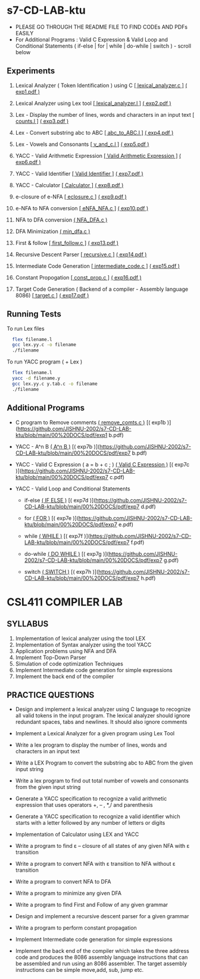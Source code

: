 # s7-CD-LAB-ktu
- PLEASE GO THROUGH THE README FILE TO FIND CODEs AND PDFs EASILY
- For Additional Programs : Valid C Expression & Valid Loop and Conditional Statements ( if-else | for | while | do-while | switch ) - scroll below

## Experiments

1.  Lexical Analyzer ( Token Identification ) using C [[ lexical_analyzer.c ]](https://github.com/JISHNU-2002/s7-CD-LAB-ktu/blob/main/01%20Lexical%20Analyzer%20(%20C%20)/1%20Identify%20Tokens%20(%20Lex%20-%20C%20)%20/lexical_analyzer.c) [( exp1.pdf )](https://github.com/JISHNU-2002/s7-CD-LAB-ktu/blob/main/00%20DOCS/pdf/exp1.pdf)



2.  Lexical Analyzer using Lex tool      [[ lexical_analyzer.l ]](https://github.com/JISHNU-2002/s7-CD-LAB-ktu/blob/main/02%20LEX/1%20Lexical%20Analyzer%20(%20Lex%20)/lexical_analyzer.l) [( exp2.pdf )](https://github.com/JISHNU-2002/s7-CD-LAB-ktu/blob/main/00%20DOCS/pdf/exp2.pdf)

3.  Lex - Display the number of lines, words and characters in an input text [[ counts.l ]](https://github.com/JISHNU-2002/s7-CD-LAB-ktu/blob/main/02%20LEX/2%20Counts/counts.l) [( exp3.pdf )](https://github.com/JISHNU-2002/s7-CD-LAB-ktu/blob/main/00%20DOCS/pdf/exp3.pdf)

4.  Lex - Convert substring abc to ABC [[ abc_to_ABC.l ]](https://github.com/JISHNU-2002/s7-CD-LAB-ktu/blob/main/02%20LEX/3%20Substring%20(%20abc%20)/abc_to_ABC.l) [( exp4.pdf )](https://github.com/JISHNU-2002/s7-CD-LAB-ktu/blob/main/00%20DOCS/pdf/exp4.pdf)

5.  Lex - Vowels and Consonants [[ v_and_c.l ]](https://github.com/JISHNU-2002/s7-CD-LAB-ktu/blob/main/02%20LEX/4%20Vowels%20%26%20Consonants/v_and_c.l) [( exp5.pdf )](https://github.com/JISHNU-2002/s7-CD-LAB-ktu/blob/main/00%20DOCS/pdf/exp5.pdf)

6.  YACC - Valid Arithmetic Expression [[ Valid Arithmetic Expression ]](https://github.com/JISHNU-2002/s7-CD-LAB-ktu/tree/main/03%20YACC/1%20Valid%20or%20Invalid/01%20Valid%20Arithmetic%20Expression) [( exp6.pdf )](https://github.com/JISHNU-2002/s7-CD-LAB-ktu/blob/main/00%20DOCS/pdf/exp6.pdf)

7.  YACC - Valid Identifier [[ Valid Identifier ]](https://github.com/JISHNU-2002/s7-CD-LAB-ktu/tree/main/03%20YACC/1%20Valid%20or%20Invalid/02%20Valid%20Identifier) [( exp7.pdf )](https://github.com/JISHNU-2002/s7-CD-LAB-ktu/blob/main/00%20DOCS/pdf/exp7.pdf)

8.  YACC - Calculator [[ Calculator ]](https://github.com/JISHNU-2002/s7-CD-LAB-ktu/tree/main/03%20YACC/2%20Calculator) [( exp8.pdf )](https://github.com/JISHNU-2002/s7-CD-LAB-ktu/blob/main/00%20DOCS/pdf/exp8.pdf)

9.  e-closure of e-NFA [[ eclosure.c ]](https://github.com/JISHNU-2002/s7-CD-LAB-ktu/blob/main/04%20%CE%B5closure%20%20of%20%CE%B5NFA/eclosure.c) [( exp9.pdf )](https://github.com/JISHNU-2002/s7-CD-LAB-ktu/blob/main/00%20DOCS/pdf/exp9.pdf)

10. e-NFA to NFA conversion [[ eNFA_NFA.c ]](https://github.com/JISHNU-2002/s7-CD-LAB-ktu/blob/main/05%20%CE%B5NFA%20to%20NFA/eNFA_NFA.c) [( exp10.pdf )](https://github.com/JISHNU-2002/s7-CD-LAB-ktu/blob/main/00%20DOCS/pdf/exp10.pdf)

11. NFA to DFA conversion [( NFA_DFA.c )](https://github.com/JISHNU-2002/s7-CD-LAB-ktu/blob/main/06%20NFA%20to%20DFA/NFA_DFA.c) 

12. DFA Minimization [( min_dfa.c )](https://github.com/JISHNU-2002/s7-CD-LAB-ktu/blob/main/07%20DFA%20Minimization/min_dfa.c) 

13. First & follow [[ first_follow.c ]](https://github.com/JISHNU-2002/s7-CD-LAB-ktu/blob/main/08%20First%20%26%20Follow/first_follow.c) [( exp13.pdf )](https://github.com/JISHNU-2002/s7-CD-LAB-ktu/blob/main/00%20DOCS/pdf/exp13.pdf)

14. Recursive Descent Parser [[ recursive.c ]](https://github.com/JISHNU-2002/s7-CD-LAB-ktu/blob/main/09%20Recursive%20Descent%20Parser%20(%20Top%20Down%20)/recursive.c) [( exp14.pdf )](https://github.com/JISHNU-2002/s7-CD-LAB-ktu/blob/main/00%20DOCS/pdf/exp14.pdf)

15. Intermediate Code Generation [[ intermediate_code.c ]](https://github.com/JISHNU-2002/s7-CD-LAB-ktu/blob/main/10%20Intermediate%20Code%20Generation/intermediate_code.c) [( exp15.pdf )](https://github.com/JISHNU-2002/s7-CD-LAB-ktu/blob/main/00%20DOCS/pdf/exp15.pdf)

16. Constant Propogation [[ const_prop.c ]](https://github.com/JISHNU-2002/s7-CD-LAB-ktu/blob/main/11%20Constant%20Propogation%20(%20Code%20Optimization%20)/const_prop.c) [( exp16.pdf )](https://github.com/JISHNU-2002/s7-CD-LAB-ktu/blob/main/00%20DOCS/pdf/exp16.pdf)

17. Target Code Generation ( Backend of a compiler - Assembly language 8086) [[ target.c ]](https://github.com/JISHNU-2002/s7-CD-LAB-ktu/blob/main/12%20Target%20Code%20Generation%20(%20Backend%208086%20)/target.c) [( exp17.pdf )](https://github.com/JISHNU-2002/s7-CD-LAB-ktu/blob/main/00%20DOCS/pdf/exp17.pdf)


## Running Tests

To run Lex files

```bash
  flex filename.l
  gcc lex.yy.c -o filename
  ./filename
```

To run YACC program ( + Lex )

```bash
  flex filename.l
  yacc -d filename.y
  gcc lex.yy.c y.tab.c -o filename
  ./filename
```

## Additional Programs

- C program to Remove comments [( remove_comts.c )](https://github.com/JISHNU-2002/s7-CD-LAB-ktu/blob/main/01%20Lexical%20Analyzer%20(%20C%20)/2%20Remove%20Comments/remove_comts.c) [( exp1b )](https://github.com/JISHNU-2002/s7-CD-LAB-ktu/blob/main/00%20DOCS/pdf/exp1 b.pdf)

- YACC - A^n B [( A^n B )](https://github.com/JISHNU-2002/s7-CD-LAB-ktu/tree/main/03%20YACC/1%20Valid%20or%20Invalid/04%20A%5En%20B) [( exp7b )](https://github.com/JISHNU-2002/s7-CD-LAB-ktu/blob/main/00%20DOCS/pdf/exp7 b.pdf)

- YACC - Valid C Expression ( a = b + c ; ) [( Valid C Expression )](https://github.com/JISHNU-2002/s7-CD-LAB-ktu/tree/main/03%20YACC/1%20Valid%20or%20Invalid/03%20Valid%20Expression%20(%20C%20)) [( exp7c )](https://github.com/JISHNU-2002/s7-CD-LAB-ktu/blob/main/00%20DOCS/pdf/exp7 c.pdf)

- YACC - Valid Loop and Conditional Statements 
    - if-else [( IF ELSE )](https://github.com/JISHNU-2002/s7-CD-LAB-ktu/tree/main/03%20YACC/1%20Valid%20or%20Invalid/05%20IF%20ELSE) [( exp7d )](https://github.com/JISHNU-2002/s7-CD-LAB-ktu/blob/main/00%20DOCS/pdf/exp7 d.pdf)

    - for [( FOR )](https://github.com/JISHNU-2002/s7-CD-LAB-ktu/tree/main/03%20YACC/1%20Valid%20or%20Invalid/06%20FOR) [( exp7e )](https://github.com/JISHNU-2002/s7-CD-LAB-ktu/blob/main/00%20DOCS/pdf/exp7 e.pdf)

    - while [( WHILE )](https://github.com/JISHNU-2002/s7-CD-LAB-ktu/tree/main/03%20YACC/1%20Valid%20or%20Invalid/07%20WHILE) [( exp7f )](https://github.com/JISHNU-2002/s7-CD-LAB-ktu/blob/main/00%20DOCS/pdf/exp7 f.pdf)

    - do-while [( DO WHILE )](https://github.com/JISHNU-2002/s7-CD-LAB-ktu/tree/main/03%20YACC/1%20Valid%20or%20Invalid/08%20DO%20WHILE) [( exp7g )](https://github.com/JISHNU-2002/s7-CD-LAB-ktu/blob/main/00%20DOCS/pdf/exp7 g.pdf)

    - switch [( SWITCH )](https://github.com/JISHNU-2002/s7-CD-LAB-ktu/tree/main/03%20YACC/1%20Valid%20or%20Invalid/09%20SWITCH) [( exp7h )](https://github.com/JISHNU-2002/s7-CD-LAB-ktu/blob/main/00%20DOCS/pdf/exp7 h.pdf)


# CSL411 COMPILER LAB

## SYLLABUS

1. Implementation of lexical analyzer using the tool LEX
2. Implementation of Syntax analyzer using the tool YACC
3. Application problems using NFA and DFA
4. Implement Top-Down Parser
5. Simulation of code optimization Techniques
6. Implement Intermediate code generation for simple expressions
7. Implement the back end of the compiler

## PRACTICE QUESTIONS

- Design and implement a lexical analyzer using C language to recognize all valid tokens in the input program. The lexical analyzer should ignore redundant spaces, tabs and newlines. It should also ignore comments

- Implement a Lexical Analyzer for a given program using Lex Tool

- Write a lex program to display the number of lines, words and characters in an input text

- Write a LEX Program to convert the substring abc to ABC from the given input string

- Write a lex program to find out total number of vowels and consonants from the given input string

- Generate a YACC specification to recognize a valid arithmetic expression that uses operators +, – , *,/ and parenthesis

- Generate a YACC specification to recognize a valid identifier which starts with a letter followed by any number of letters or digits

- Implementation of Calculator using LEX and YACC

- Write a program to find ε – closure of all states of any given NFA with ε transition

- Write a program to convert NFA with ε transition to NFA without ε transition

- Write a program to convert NFA to DFA

- Write a program to minimize any given DFA

- Write a program to find First and Follow of any given grammar

- Design and implement a recursive descent parser for a given grammar

- Write a program to perform constant propagation

- Implement Intermediate code generation for simple expressions

- Implement the back end of the compiler which takes the three address code and produces the 8086 assembly language instructions that can be assembled and run using an 8086 assembler. The target assembly instructions can be simple move,add, sub, jump etc.
